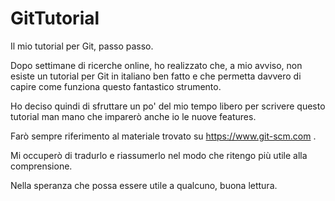 # GitTutorial
Il mio tutorial per Git, passo passo.

Dopo settimane di ricerche online, ho realizzato che, a mio avviso, non esiste un tutorial per Git in italiano ben fatto e che permetta davvero di capire come funziona questo fantastico strumento.

Ho deciso quindi di sfruttare un po' del mio tempo libero per scrivere questo tutorial man mano che imparerò anche io le nuove features.

Farò sempre riferimento al materiale trovato su https://www.git-scm.com .

Mi occuperò di tradurlo e riassumerlo nel modo che ritengo più utile alla comprensione.

Nella speranza che possa essere utile a qualcuno, buona lettura.
